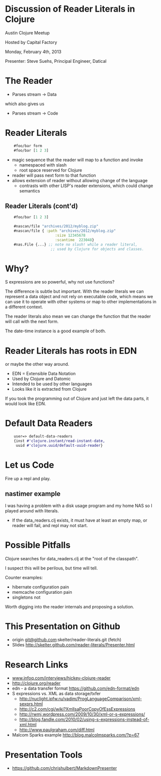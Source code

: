 Discussion of Reader Literals in Clojure
=========================

Austin Clojure Meetup

Hosted by Capital Factory

Monday, February 4th, 2013

Presenter: Steve Suehs, Principal Engineer, Datical  


The Reader
========
* Parses stream -> Data

which also gives us

* Parses stream -> Code


Reader Literals
==========

```clojure
    #foo/bar form
    #foo/bar [1 2 3]
```

* magic sequence that the reader will map to a function and invoke
  * namespaced with slash
  * root space reserved for Clojure
* reader will pass next form to that function
* allows extension of reader without allowing change of the language
   * contrasts with other LISP's reader extensions, which could change semantics



Reader Literals (cont'd)
--------------------

```clojure
    #foo/bar [1 2 3]
    
    #nascan/file "archives/2012/myblog.zip"
    #nascan/file { :path "archives/2012/myblog.zip" 
                       :size 12345678
                       :scantime  223048}
    #nas.File {...} ;; note no slash! while a reader literal, 
                     ;; used by Clojure for objects and classes.
```



Why?
====
S expressions are so powerful, why not use functions?

The difference is subtle but important.  With the reader literals we can
represent a data object and not rely on executable code, which means
we can use it to operate with other systems or map to other
implementations in a different context. 

The reader literals also mean we can change the function that the
reader will call with the next form.

The date-time instance is a good example of both.


Reader Literals has roots in EDN
======================
or maybe the other way around.

* EDN = Extensible Data Notation
* Used by Clojure and Datomic
* Intended to be used by other languages
* Looks like it is extracted from Clojure

If you took the programming out of Clojure and just left the data
parts, it would look like EDN.


Default Data Readers
===============
```clojure
    user=> default-data-readers
    {inst #'clojure.instant/read-instant-date, 
	 uuid #'clojure.uuid/default-uuid-reader}
```


Let us Code
=========

Fire up a repl and play.


nastimer example
---------------
I was having a problem with a disk usage program and my home NAS
so I played around with literals.

* If the data_readers.clj exists, it must have at least an empty map,
  or reader will fail, and repl may not start.


Possible Pitfalls
===========

Clojure searches for data_readers.clj at the "root of the classpath".

I suspect this will be perilous, but time will tell.

Counter examples:

* hibernate configuration pain
* memcache configuration pain
* singletons not 

Worth digging into the reader internals and proposing a solution.

This Presentation on Github
===================

*  origin	git@github.com:skelter/reader-literals.git (fetch)
*  Slides http://skelter.github.com/reader-literals/Presenter.html



Research Links
==========

* www.infoq.com/interviews/hickey-clojure-reader
* http://clojure.org/reader
* edn - a data transfer format https://github.com/edn-format/edn
* S expressions vs. XML as data storage/txfer
   * http://nuclight.ipfw.ru/vadim/ProgLanguageComparison/xml-sexprs.html
   * http://c2.com/cgi/wiki?XmlIsaPoorCopyOfEssExpressions
   * http://rwmj.wordpress.com/2009/10/30/xml-or-s-expressions/
   * http://blog.fandle.com/2010/02/using-s-expressions-instead-of-xml.html
   * http://www.paulgraham.com/diff.html
* Malcom Sparks example
   http://blog.malcolmsparks.com/?p=67



Presentation Tools
=============
* https://github.com/chrishulbert/MarkdownPresenter

